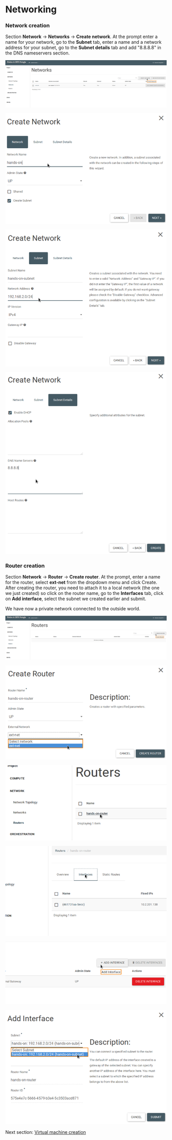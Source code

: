Networking<a name="networking"></a>
=========

### Network creation

Section **Network** -> **Networks** -> **Create network**. At the prompt enter a name for your network, go to the **Subnet** tab, enter a name and a network address for your subnet, go to the **Subnet details** tab and add "8.8.8.8" in the DNS nameservers section.

<kbd>![](https://raw.githubusercontent.com/Cloud-PG/Handson-Openstack/master/img/Network_creation.png)</kbd>

<kbd>![](https://raw.githubusercontent.com/Cloud-PG/Handson-Openstack/master/img/Net_creation-1.png)</kbd>

<kbd>![](https://raw.githubusercontent.com/Cloud-PG/Handson-Openstack/master/img/Net_creation-2.png)</kbd>

<kbd>![](https://raw.githubusercontent.com/Cloud-PG/Handson-Openstack/master/img/Net_creation-3.png)</kbd>

### Router creation

Section **Network** -> **Router** -> **Create router**. At the prompt, enter a name for the router, select **ext-net** from the dropdown menu and click Create. After creating the router, you need to attach it to a local network (the one we just created) so click on the router name, go to the **Interfaces** tab, click on **Add interface**, select the subnet we created earlier and submit.

We have now a private network connected to the outside world.

<kbd>![](https://raw.githubusercontent.com/Cloud-PG/Handson-Openstack/master/img/Router_creation.png)</kbd>

<kbd>![](https://raw.githubusercontent.com/Cloud-PG/Handson-Openstack/master/img/Router_creation-2.png)</kbd>

<kbd>![](https://raw.githubusercontent.com/Cloud-PG/Handson-Openstack/master/img/Router_creation-3.png)</kbd>

<kbd>![](https://raw.githubusercontent.com/Cloud-PG/Handson-Openstack/master/img/Router_creation-4.png)</kbd>

<kbd>![](https://raw.githubusercontent.com/Cloud-PG/Handson-Openstack/master/img/Router_creation-5.png)</kbd>

<kbd>![](https://raw.githubusercontent.com/Cloud-PG/Handson-Openstack/master/img/Router_creation-6.png)</kbd>


Next section: [Virtual machine creation](VM-creation.md)
